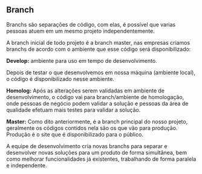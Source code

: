 ## Branch

Branchs são separações de código, com elas, é possível que varias pessoas atuem em um mesmo projeto independentemente.

A branch inicial de todo projeto é a branch master, nas empresas criamos branchs de acordo com o ambiente que esse código será disponibilizado:

**Develop:** ambiente para uso em tempo de desenvolvimento.

Depois de testar o que desenvolvemos em nossa máquina (ambiente local), o código é disponibilizado nesse ambiente.

**Homolog:** Após as alterações serem validadas em ambiente de desenvolvimento, o código vai para branch/ambiente de homologação, onde pessoas de negócio podem validar a solução e pessoas da área de qualidade efetuam mais testes para validar a solução.

**Master:** Como dito anteriormente, é a branch principal do nosso projeto, geralmente os códigos contidos nela são os que vão para produção. Produção é o site que é disponibilizado para o público.

A equipe de desenvolvimento cria novas branchs para separar e desenvolver novas soluções para um produto de forma simultânea, bem como melhorar funcionalidades já existentes, trabalhando de forma paralela e independente.